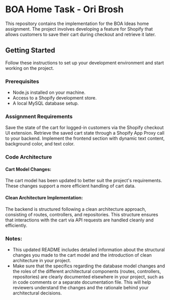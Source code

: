 # BOA Home Task - Ori Brosh

This repository contains the implementation for the BOA Ideas home assignment. The project involves developing a feature for Shopify that allows customers to save their cart during checkout and retrieve it later.

## Getting Started

Follow these instructions to set up your development environment and start working on the project.

### Prerequisites

- Node.js installed on your machine.
- Access to a Shopify development store.
- A local MySQL database setup.


### Assignment Requirements

Save the state of the cart for logged-in customers via the Shopify checkout UI extension.
Retrieve the saved cart state through a Shopify App Proxy call to your backend.
Implement the frontend section with dynamic text content, background color, and text color.

### Code Architecture

#### Cart Model Changes:
The cart model has been updated to better suit the project's requirements. These changes support a more efficient handling of cart data.

#### Clean Architecture Implementation:
The backend is structured following a clean architecture approach, consisting of routes, controllers, and repositories. This structure ensures that interactions with the cart via API requests are handled cleanly and efficiently.

### Notes:
- This updated README includes detailed information about the structural changes you made to the cart model and the introduction of clean architecture in your project.
- Make sure that the specifics regarding the database model changes and the roles of the different architectural components (routes, controllers, repositories) are clearly documented elsewhere in your project, such as in code comments or a separate documentation file. This will help reviewers understand the changes and the rationale behind your architectural decisions.